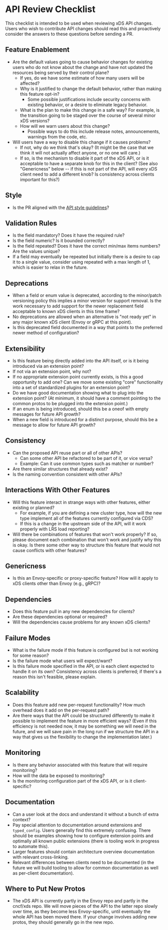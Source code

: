 # API Review Checklist

This checklist is intended to be used when reviewing xDS API changes.
Users who wish to contribute API changes should read this and proactively
consider the answers to these questions before sending a PR.

## Feature Enablement
- Are the default values going to cause behavior changes for existing users
  who do not know about the change and have not updated the resources being
  served by their control plane?
  - If yes, do we have some estimate of how many users will be affected?
  - Why is it justified to change the default behavior, rather than making
    this feature opt-in?
    - Some possible justifications include security concerns with existing
      behavior, or a desire to eliminate legacy behavior.
  - What is the plan to make this change in a safe way?  For example, is the
    transition going to be staged over the course of several minor xDS versions?
  - How will we warn users about this change?
    - Possible ways to do this include release notes, announcements, warnings
      from the code, etc.
- Will users have a way to disable this change if it causes problems?
  - If not, why do we think that's okay?  (It might be the case that we think
    it will not actually affect anyone, or no one will care.)
  - If so, is the mechanism to disable it part of the xDS API, or is it
    acceptable to have a separate knob for this in the client?  (See also
    "Genericness" below -- if this is not part of the API, will every xDS
    client need to add a different knob?  Is consistency across clients
    important for this?)

## Style
- Is the PR aligned with the [API style guidelines](STYLE.md)?

## Validation Rules
- Is the field mandatory? Does it have the required rule?
- Is the field numeric? Is it bounded correctly?
- Is the field repeated? Does it have the correct min/max items numbers? Are
  the values unique?
- If a field may eventually be repeated but initially there is a desire to
  cap it to a single value, consider using repeated with a max length of 1,
  which is easier to relax in the future.

## Deprecations
- When a field or enum value is deprecated, according to the minor/patch
  versioning policy this implies a minor version for support removal. Is the
  work necessary to add support for the newer replacement field acceptable to
  known xDS clients in this time frame?
- No deprecations are allowed when an alternative is "not ready yet" in any
  major known xDS client (Envoy or gRPC at this point).
- Is this deprecated field documented in a way that points to the preferred
  newer method of configuration?

## Extensibility
- Is this feature being directly added into the API itself, or is it being
  introduced via an extension point?
- If not via an extension point, why not?
- If no appropriate extension point currently exists, is this a good
  opportunity to add one?  Can we move some existing "core" functionality
  into a set of standardized plugins for an extension point?
- Do we have good documentation showing what to plug into the extension point?
  (At minimum, it should have a comment pointing to the common protos to
  be plugged into the extension point.)
- If an enum is being introduced, should this be a oneof with empty messages
  for future API growth?
- When a new field is introduced for a distinct purpose, should this be a
  message to allow for future API growth?

## Consistency
- Can the proposed API reuse part or all of other APIs?
  - Can some other API be refactored to be part of it, or vice versa?
  - Example: Can it use common types such as matcher or number?
- Are there similar structures that already exist?
- Is the naming convention consistent with other APIs?

## Interactions With Other Features
- Will this feature interact in strange ways with other features, either
  existing or planned?
  - For example, if you are defining a new cluster type, how will the
    new type implement all of the features currently configured via CDS?
  - If this is a change in the upstream side of the API, will it work properly
    with LRS load reporting?
- Will there be combinations of features that won't work properly?  If so,
  please document each combination that won't work and justify why this is
  okay.  Is there some other way to structure this feature that would not
  cause conflicts with other features?

## Genericness
- Is this an Envoy-specific or proxy-specific feature?  How will it apply to xDS clients other than Envoy (e.g., gRPC)?

## Dependencies
- Does this feature pull in any new dependencies for clients?
- Are these dependencies optional or required?
- Will the dependencies cause problems for any known xDS clients?

## Failure Modes
- What is the failure mode if this feature is configured but is not working
  for some reason?
- Is the failure mode what users will expect/want?
- Is this failure mode specified in the API, or is each client expected to
  handle it on its own?  Consistency across clients is preferred; if there's
  a reason this isn't feasible, please explain.

## Scalability
- Does this feature add new per-request functionality?  How much overhead does
  it add on the per-request path?
- Are there ways that the API could be structured differently to make it
  possible to implement the feature in more efficient ways?  (Even if this
  efficiency is not needed now, it may be something we will need in the future,
  and we will save pain in the long run if we structure the API in a way that
  gives us the flexibility to change the implementation later.)

## Monitoring
- Is there any behavior associated with this feature that will require
  monitoring?
- How will the data be exposed to monitoring?
- Is the monitoring configuration part of the xDS API, or is it client-specific?

## Documentation
- Can a user look at the docs and understand it without a bunch of extra
  context?
- Pay special attention to documentation around extensions and `typed_config`.
  Users generally find this extremely confusing. There should be examples
  showing how to configure extension points and optimally all known public
  extensions (there is tooling work in progress to automate this).
- Larger features should contain architecture overview documentation with
  relevant cross-linking.
- Relevant differences between clients need to be documented (in the future
  we will build tooling to allow for common documentation as well as per-client
  documentation).

## Where to Put New Protos
- The xDS API is currently partly in the Envoy repo and partly in the
  cncf/xds repo.  We will move pieces of the API to the latter repo
  slowly over time, as they become less Envoy-specific, until eventually
  the whole API has been moved there.  If your change involves adding
  new protos, they should generally go in the new repo.
